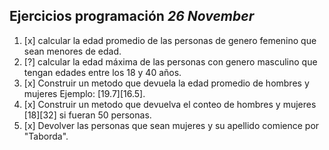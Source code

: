 ## Ejercicios programación _26 November_ 
1. [x] calcular la edad promedio de las personas de genero femenino que sean menores de edad.
2. [?] calcular la edad máxima de las personas con genero masculino que tengan edades entre los 18 y 40 años. 
3. [x] Construir un metodo que devuela la edad promedio de hombres y mujeres  Ejemplo: [19.7][16.5].
4. [x] Construir un metodo que devuelva el conteo de hombres y mujeres [18][32] si fueran 50 personas. 
5. [x] Devolver las personas que sean mujeres y su apellido comience por "Taborda".
